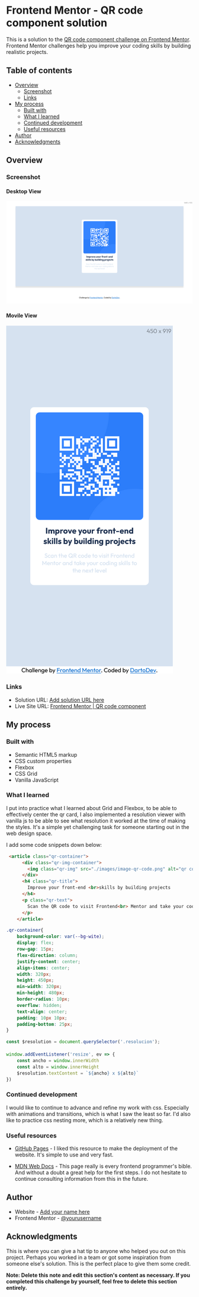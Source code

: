 # Frontend Mentor - QR code component solution

This is a solution to the [QR code component challenge on Frontend Mentor](https://www.frontendmentor.io/challenges/qr-code-component-iux_sIO_H). Frontend Mentor challenges help you improve your coding skills by building realistic projects. 

## Table of contents

- [Overview](#overview)
  - [Screenshot](#screenshot)
  - [Links](#links)
- [My process](#my-process)
  - [Built with](#built-with)
  - [What I learned](#what-i-learned)
  - [Continued development](#continued-development)
  - [Useful resources](#useful-resources)
- [Author](#author)
- [Acknowledgments](#acknowledgments)

## Overview

### Screenshot

#### Desktop View

![Desktop View](./images/Frontend%20Mentor%20QR%20code%20component-desktop.png)

#### Movile View
![Movile View](./images/Frontend%20Mentor%20QR%20code%20component-movile.png)

### Links

- Solution URL: [Add solution URL here](https://your-solution-url.com)
- Live Site URL: [Frontend Mentor | QR code component](https://dartorrejon.github.io/qr-challenge/)

## My process

### Built with

- Semantic HTML5 markup
- CSS custom properties
- Flexbox
- CSS Grid
- Vanilla JavaScript


### What I learned

I put into practice what I learned about Grid and Flexbox, to be able to effectively center the qr card, I also implemented a resolution viewer with vanilla js to be able to see what resolution it worked at the time of making the styles.  It's a simple yet challenging task for someone starting out in the web design space.

I add some code snippets down below:

```html
 <article class="qr-container">
      <div class="qr-img-container">
        <img class="qr-img" src="./images/image-qr-code.png" alt="qr code">
      </div>
      <h4 class="qr-title">
        Improve your front-end <br>skills by building projects
      </h4>
      <p class="qr-text">
        Scan the QR code to visit Frontend<br> Mentor and take your coding skills to<br> the next level
      </p>
    </article>
```
```css
.qr-container{
    background-color: var(--bg-wite);
    display: flex;
    row-gap: 15px;
    flex-direction: column;
    justify-content: center;
    align-items: center;
    width: 320px;
    height: 450px;
    min-width: 320px;
    min-height: 480px;
    border-radius: 10px;
    overflow: hidden;
    text-align: center;
    padding: 10px 10px;
    padding-bottom: 25px;
}
```
```js
const $resolution = document.querySelector('.resolucion');

window.addEventListener('resize', ev => {
    const ancho = window.innerWidth
    const alto = window.innerHeight
    $resolution.textContent = `${ancho} x ${alto}`
})

```


### Continued development

I would like to continue to advance and refine my work with css. Especially with animations and transitions, which is what I saw the least so far. I'd also like to practice css nesting more, which is a relatively new thing.


### Useful resources

- [GitHub Pages](https://www.github.com) - I liked this resource to make the deployment of the website. It's simple to use and very fast.

- [MDN Web Docs](https://developer.mozilla.org/es/) - This page really is every frontend programmer's bible. And without a doubt a great help for the first steps. I do not hesitate to continue consulting information from this in the future.



## Author

- Website - [Add your name here](https://www.your-site.com)
- Frontend Mentor - [@yourusername](https://www.frontendmentor.io/profile/yourusername)


## Acknowledgments

This is where you can give a hat tip to anyone who helped you out on this project. Perhaps you worked in a team or got some inspiration from someone else's solution. This is the perfect place to give them some credit.

**Note: Delete this note and edit this section's content as necessary. If you completed this challenge by yourself, feel free to delete this section entirely.**
